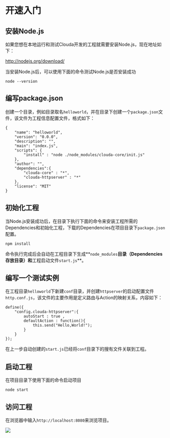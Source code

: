 # 开速入门

## 安装Node.js

如果您想在本地运行和测试Clouda开发的工程就需要安装Node.js，现在地址如下：

<http://nodejs.org/download/>

当安装Node.js后，可以使用下面的命令测试Node.js是否安装成功

	node --version

## 编写package.json

创建一个目录，例如目录取名`helloworld`，并在目录下创建一个`package.json`文件，该文件为工程信息配置文件，格式如下：

	{
    	"name": "helloworld",
    	"version": "0.0.0",
    	"description": "",
    	"main": "index.js",
    	"scripts": {
        	"install" : "node ./node_modules/clouda-core/init.js"
    	},
    	"author": "",
    	"dependencies":{
        	"clouda-core" : "*",
        	"clouda-httpserver" : "*"
    	},
    	"license": "MIT"
	} 
	


	
## 初始化工程

当Node.js安装成功后，在目录下执行下面的命令来安装工程所需的Dependencies和初始化工程，下载的Dependencies在项目目录下`package.json`配置。

	npm install 
	
命令执行完成后会自动在工程目录下生成**`node_modules`**目录（Dependencies存放目录）和**工程启动文件`start.js`**。

## 编写一个测试实例

在工程目录`helloworld`下新建`conf`目录，并创建`httpserver`的启动配置文件`http.conf.js`，该文件的主要作用是定义路由与Action的映射关系，内容如下：

	define({
    	"config.clouda-httpserver":{
       		autoStart : true ,
        	defaultAction : function(){
            	this.send("Hello,World!");
        	}
    	}
	});
	
在上一步自动创建的`start.js`已经将`conf`目录下的搜有文件关联到工程。

## 启动工程

在项目目录下使用下面的命令启动项目

	node start
	
## 访问工程

在浏览器中输入`http://localhost:8080`来浏览项目。

![](/md/images/helloworlddemo.png)

